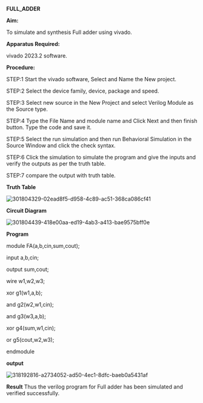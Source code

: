**FULL_ADDER**

**Aim:**

To simulate and synthesis Full adder using vivado.

**Apparatus Required:**

vivado 2023.2 software.

**Procedure:**

STEP:1 Start the vivado software, Select and Name the New project.

STEP:2 Select the device family, device, package and speed.

STEP:3 Select new source in the New Project and select Verilog Module as the Source type.

STEP:4 Type the File Name and module name and Click Next and then finish button. Type the code and save it.

STEP:5 Select the run simulation and then run Behavioral Simulation in the Source Window and click the check syntax.

STEP:6 Click the simulation to simulate the program and give the inputs and verify the outputs as per the truth table.

STEP:7 compare the output with truth table.

**Truth Table**

![301804329-02ead8f5-d958-4c89-ac51-368ca086cf41](https://github.com/pullurur/FULL_ADDER/assets/161436550/1592ac0c-96f6-44e1-92a1-47ecf5b7a3dd)

**Circuit Diagram**

![301804439-418e00aa-ed19-4ab3-a413-bae9575bff0e](https://github.com/pullurur/FULL_ADDER/assets/161436550/3f31de02-4643-4e93-8fbd-51265e22d4d1)

**Program**

module FA(a,b,cin,sum,cout);

input a,b,cin;

output sum,cout;

wire w1,w2,w3;

xor g1(w1,a,b);

and g2(w2,w1,cin);

and g3(w3,a,b);

xor g4(sum,w1,cin);

or g5(cout,w2,w3);

endmodule

**output**

![318192816-a2734052-ad50-4ec1-8dfc-baeb0a5431af](https://github.com/pullurur/FULL_ADDER/assets/161436550/8b2b8466-187f-4e84-947c-1cc5b98d37b3)

**Result**
Thus the verilog program for Full adder has been simulated and verified successfully.
